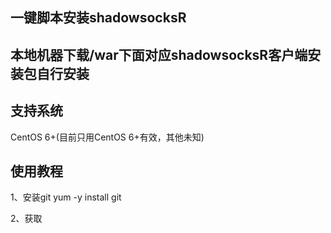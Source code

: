 一键脚本安装shadowsocksR
---
## 本地机器下载/war下面对应shadowsocksR客户端安装包自行安装

## 支持系统
CentOS 6+(目前只用CentOS 6+有效，其他未知)

## 使用教程
1、安装git   yum -y install git

2、获取
